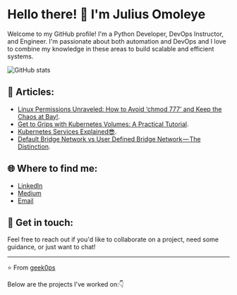 # Hello there! 👋 I'm Julius Omoleye

Welcome to my GitHub profile! I'm a Python Developer, DevOps Instructor, and Engineer. I'm passionate about both automation and DevOps and I love to combine my knowledge in these areas to build scalable and efficient systems.

![GitHub stats](https://github-readme-stats.vercel.app/api?username=geek0ps&show_icons=true&count_private=true&theme=radical)

## 🚀 Articles:

- [Linux Permissions Unraveled: How to Avoid ‘chmod 777’ and Keep the Chaos at Bay!](https://medium.com/@devineer/linux-permissions-unraveled-how-to-avoid-chmod-777-and-keep-the-chaos-at-bay-8874e069a121).
- [Get to Grips with Kubernetes Volumes: A Practical Tutorial](https://medium.com/@devineer/get-to-grips-with-kubernetes-volumes-a-practical-tutorial-c41853c64f02).
- [Kubernetes Services Explained😎](https://medium.com/@devineer/kubernetes-services-explained-22b4dd11de02).
- [Default Bridge Network vs User Defined Bridge Network — The Distinction](https://medium.com/aws-tip/default-bridge-network-vs-user-defined-bridge-network-the-distinction-66a0e397f5bc).

## 🌐 Where to find me:
- [LinkedIn](https://linkedin.com/in/julius-omoleye)
- [Medium](https://devineer.medium.com)
- [Email](julius.omoleye@outlook.com)

## 💌 Get in touch:
Feel free to reach out if you'd like to collaborate on a project, need some guidance, or just want to chat!

---

⭐️ From [geek0ps](https://github.com/geek0ps)

Below are the projects I've worked on:👇
